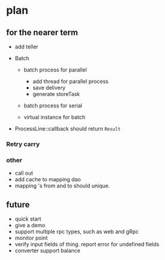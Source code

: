 # plan

## for the nearer term

* add teller
* Batch
  * batch process for parallel
    * add thread for parallel process
    * save delivery
    * generate storeTask
  
  * batch process for serial
  * virtual instance for batch
  
* ProcessLine::callback should return `Result`

### Retry carry

### other

* call out
* add cache to mapping dao
* mapping 's from and to should unique. 

## future

* quick start
* give a demo
* support multiple rpc types, such as web and gRpc
* monitor point
* verify input fields of thing. report error for undefined fields
* converter support balance




